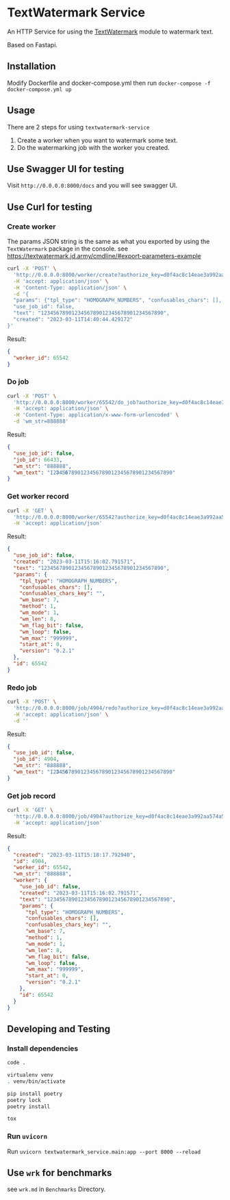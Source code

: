 
# TextWatermark Service

An HTTP Service for using the [TextWatermark](https://github.com/JDArmy/TextWatermark) module to watermark text.

Based on Fastapi.

## Installation

Modify Dockerfile and docker-compose.yml then run
`docker-compose -f docker-compose.yml up`

## Usage

There are 2 steps for using `textwatermark-service`

1. Create a worker when you want to watermark some text.
2. Do the watermarking job with the worker you created.

## Use Swagger UI for testing

Visit `http://0.0.0.0:8000/docs` and you will see swagger UI.

## Use Curl for testing

### Create worker

The params JSON string is the same as what you exported by using the `TextWatermark` package in the console. see <https://textwatermark.jd.army/cmdline/#export-parameters-example>

```sh
curl -X 'POST' \
  'http://0.0.0.0:8000/worker/create?authorize_key=d0f4ac8c14eae3a992aa574a55099e4f' \
  -H 'accept: application/json' \
  -H 'Content-Type: application/json' \
  -d '{
  "params": {"tpl_type": "HOMOGRAPH_NUMBERS", "confusables_chars": [], "confusables_chars_key": "", "wm_base": 7, "method": 1, "wm_mode": 1, "wm_len": 8, "wm_flag_bit": false, "wm_loop": false, "wm_max": "999999", "start_at": 0, "version": "0.2.1"},
  "use_job_id": false,
  "text": "1234567890123456789012345678901234567890",
  "created": "2023-03-11T14:40:44.429172"
}'
```

Result:

```json
{
  "worker_id": 65542
}
```

### Do job

```sh
curl -X 'POST' \
  'http://0.0.0.0:8000/worker/65542/do_job?authorize_key=d0f4ac8c14eae3a992aa574a55099e4f' \
  -H 'accept: application/json' \
  -H 'Content-Type: application/x-www-form-urlencoded' \
  -d 'wm_str=888888'
```

Result:

```json
{
  "use_job_id": false,
  "job_id": 66433,
  "wm_str": "888888",
  "wm_text": "Ӏ2𝟑𝟺Ƽ𝟔𝟩890123456789012345678901234567890"
}
```

### Get worker record

```sh
curl -X 'GET' \
  'http://0.0.0.0:8000/worker/65542?authorize_key=d0f4ac8c14eae3a992aa574a55099e4f' \
  -H 'accept: application/json'
```

Result:

```json
{
  "use_job_id": false,
  "created": "2023-03-11T15:16:02.791571",
  "text": "1234567890123456789012345678901234567890",
  "params": {
    "tpl_type": "HOMOGRAPH_NUMBERS",
    "confusables_chars": [],
    "confusables_chars_key": "",
    "wm_base": 7,
    "method": 1,
    "wm_mode": 1,
    "wm_len": 8,
    "wm_flag_bit": false,
    "wm_loop": false,
    "wm_max": "999999",
    "start_at": 0,
    "version": "0.2.1"
  },
  "id": 65542
}
```

### Redo job

```sh
curl -X 'POST' \
  'http://0.0.0.0:8000/job/4904/redo?authorize_key=d0f4ac8c14eae3a992aa574a55099e4f' \
  -H 'accept: application/json' \
  -d ''
```

Result:

```json
{
  "use_job_id": false,
  "job_id": 4904,
  "wm_str": "888888",
  "wm_text": "Ӏ2𝟑𝟺Ƽ𝟔𝟩890123456789012345678901234567890"
}
```

### Get job record

```sh
curl -X 'GET' \
  'http://0.0.0.0:8000/job/4904?authorize_key=d0f4ac8c14eae3a992aa574a55099e4f' \
  -H 'accept: application/json'
```

Result:

```json
{
  "created": "2023-03-11T15:18:17.792940",
  "id": 4904,
  "worker_id": 65542,
  "wm_str": "888888",
  "worker": {
    "use_job_id": false,
    "created": "2023-03-11T15:16:02.791571",
    "text": "1234567890123456789012345678901234567890",
    "params": {
      "tpl_type": "HOMOGRAPH_NUMBERS",
      "confusables_chars": [],
      "confusables_chars_key": "",
      "wm_base": 7,
      "method": 1,
      "wm_mode": 1,
      "wm_len": 8,
      "wm_flag_bit": false,
      "wm_loop": false,
      "wm_max": "999999",
      "start_at": 0,
      "version": "0.2.1"
    },
    "id": 65542
  }
}
```

## Developing and Testing

### Install dependencies

```bash
code .

virtualenv venv
. venv/bin/activate

pip install poetry
poetry lock
poetry install

tox
```

### Run `uvicorn`

Run `uvicorn textwatermark_service.main:app --port 8000 --reload`

## Use `wrk` for benchmarks

see `wrk.md` in `Benchmarks` Directory.
